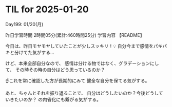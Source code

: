 # TIL for 2025-01-20
Day199: 01/20(月)

昨日学習時間 2時間05分(累計:460時間25分)
学習内容 【README】

今日は、昨日モヤモヤしていたことが少しスッキリ！💡
自分今まで感情をパキパキと分けてた気がする…

けど、本来全部自分なので、
感情は分ける物ではなく、グラデーションにして、
その時その時の自分はどう思っているのか？

☝️これを常に確認した方が長期的にみて
健全な自分を保てる気がする。

あと、ちゃんとそれを振り返ることで、
自分はどうしたいのか？今後どうしていきたいのか？
の内省化にも繋がる気がする。